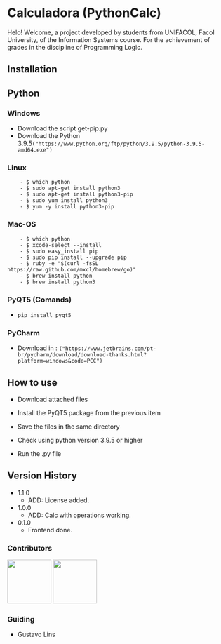 # Calculadora (PythonCalc)

Helo! Welcome, a project developed by students from UNIFACOL, Facol University, of the Information Systems course. For the achievement of grades in the discipline of Programming Logic. 

## Installation

## Python

### 	Windows

  - Download the script get-pip.py
  - Download the Python 3.9.5```("https://www.python.org/ftp/python/3.9.5/python-3.9.5-amd64.exe")```

### 	Linux

		- $ which python
		- $ sudo apt-get install python3
		- $ sudo apt-get install python3-pip
		- $ sudo yum install python3
		- $ yum -y install python3-pip

### 	Mac-OS

		- $ which python
		- $ xcode-select --install
		- $ sudo easy_install pip
		- $ sudo pip install --upgrade pip
		- $ ruby -e "$(curl -fsSL https://raw.github.com/mxcl/homebrew/go)"
		- $ brew install python
		- $ brew install python3

### PyQT5 (Comands)

  - ```pip install pyqt5```

### PyCharm

  - Download in : ```("https://www.jetbrains.com/pt-br/pycharm/download/download-thanks.html?platform=windows&code=PCC")```

## How to use

- Download attached files 

- Install the PyQT5 package from the previous item 

- Save the files in the same directory 

- Check using python version 3.9.5 or higher

- Run the .py file 

  

## Version History

 - 1.1.0    
    - ADD: License added. 
 - 1.0.0    
    - ADD: Calc with operations working. 
 - 0.1.0    
    - Frontend done.

### Contributors 

<div>
<img src="https://github.com/AsTunO.png" href="https://github.com/AsTunO" width="100px">
<img src="https://github.com/AkiraTorres.png" href="https://github.com/AkiraTorres" width="100px">
</div>

  
### Guiding 

- Gustavo Lins
